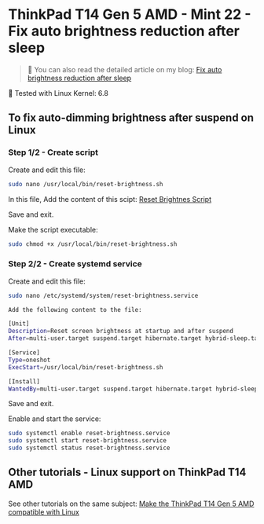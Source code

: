 # ThinkPad T14 Gen 5 AMD - Mint 22 - Fix auto brightness reduction after sleep

> 📝 You can also read the detailed article on my blog:
[Fix auto brightness reduction after sleep](https://www.damian-freelance.com/blog/thinkpad-t14-amd-fix-automatic-brightness-reduction-after-sleep-on-linux)

🐧 Tested with Linux Kernel: 6.8

## To fix auto-dimming brightness after suspend on Linux

### Step 1/2 - Create script

Create and edit this file:

```bash
sudo nano /usr/local/bin/reset-brightness.sh
```

In this file, Add the content of this scipt:
[Reset Brightnes Script](https://github.com/s-damian/thinkpad-t14-gen-5-amd-linux/blob/main/sh/reset-brightness.sh)

Save and exit.

Make the script executable:

```bash
sudo chmod +x /usr/local/bin/reset-brightness.sh
```

### Step 2/2 - Create systemd service

Create and edit this file:

```bash
sudo nano /etc/systemd/system/reset-brightness.service
```

```bash
Add the following content to the file:

[Unit]
Description=Reset screen brightness at startup and after suspend
After=multi-user.target suspend.target hibernate.target hybrid-sleep.target suspend-then-hibernate.target

[Service]
Type=oneshot
ExecStart=/usr/local/bin/reset-brightness.sh

[Install]
WantedBy=multi-user.target suspend.target hibernate.target hybrid-sleep.target suspend-then-hibernate.target
```

Save and exit.

Enable and start the service:

```bash
sudo systemctl enable reset-brightness.service
sudo systemctl start reset-brightness.service
sudo systemctl status reset-brightness.service
```

## Other tutorials - Linux support on ThinkPad T14 AMD

See other tutorials on the same subject:
[Make the ThinkPad T14 Gen 5 AMD compatible with Linux](https://github.com/s-damian/thinkpad-t14-gen-5-amd-linux)